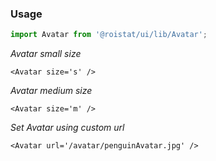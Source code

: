 ### Usage

```js
import Avatar from '@roistat/ui/lib/Avatar';
```

*Avatar small size*

    <Avatar size='s' />

*Avatar medium size*

    <Avatar size='m' />

*Set Avatar using custom url*

    <Avatar url='/avatar/penguinAvatar.jpg' />
